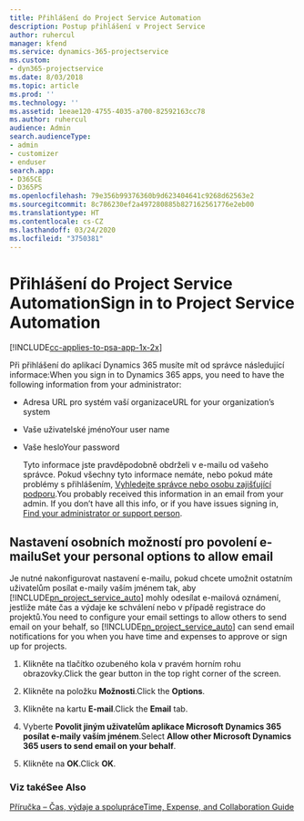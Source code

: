 ```yaml
---
title: Přihlášení do Project Service Automation
description: Postup přihlášení v Project Service
author: ruhercul
manager: kfend
ms.service: dynamics-365-projectservice
ms.custom:
- dyn365-projectservice
ms.date: 8/03/2018
ms.topic: article
ms.prod: ''
ms.technology: ''
ms.assetid: 1eeae120-4755-4035-a700-82592163cc78
ms.author: ruhercul
audience: Admin
search.audienceType:
- admin
- customizer
- enduser
search.app:
- D365CE
- D365PS
ms.openlocfilehash: 79e356b99376360b9d623404641c9268d62563e2
ms.sourcegitcommit: 8c786230ef2a497280885b827162561776e2eb00
ms.translationtype: HT
ms.contentlocale: cs-CZ
ms.lasthandoff: 03/24/2020
ms.locfileid: "3750381"
---
```

# <a name="sign-in-to-project-service-automation"></a><span data-ttu-id="b3962-103">Přihlášení do Project Service Automation</span><span class="sxs-lookup"><span data-stu-id="b3962-103">Sign in to Project Service Automation</span></span>

[!INCLUDE[cc-applies-to-psa-app-1x-2x](../includes/cc-applies-to-psa-app-1x-2x.md)]

<span data-ttu-id="b3962-104">Při přihlášení do aplikací Dynamics 365 musíte mít od správce následující informace:</span><span class="sxs-lookup"><span data-stu-id="b3962-104">When you sign in to Dynamics 365 apps, you need to have the following information from your administrator:</span></span>  
  
- <span data-ttu-id="b3962-105">Adresa URL pro systém vaší organizace</span><span class="sxs-lookup"><span data-stu-id="b3962-105">URL for your organization’s system</span></span>  
  
- <span data-ttu-id="b3962-106">Vaše uživatelské jméno</span><span class="sxs-lookup"><span data-stu-id="b3962-106">Your user name</span></span>  
  
- <span data-ttu-id="b3962-107">Vaše heslo</span><span class="sxs-lookup"><span data-stu-id="b3962-107">Your password</span></span>  
  
  <span data-ttu-id="b3962-108">Tyto informace jste pravděpodobně obdrželi v e-mailu od vašeho správce. Pokud všechny tyto informace nemáte, nebo pokud máte problémy s přihlášením, [Vyhledejte správce nebo osobu zajišťující podporu](../basics/find-administrator-support.md).</span><span class="sxs-lookup"><span data-stu-id="b3962-108">You probably received this information in an email from your admin. If you don’t have all this info, or if you have issues signing in, [Find your administrator or support person](../basics/find-administrator-support.md).</span></span>  
  
## <a name="set-your-personal-options-to-allow-email"></a><span data-ttu-id="b3962-109">Nastavení osobních možností pro povolení e-mailu</span><span class="sxs-lookup"><span data-stu-id="b3962-109">Set your personal options to allow email</span></span>  
 <span data-ttu-id="b3962-110">Je nutné nakonfigurovat nastavení e-mailu, pokud chcete umožnit ostatním uživatelům posílat e-maily vaším jménem tak, aby [!INCLUDE[pn_project_service_auto](../includes/pn-project-service-auto.md)] mohly odesílat e-mailová oznámení, jestliže máte čas a výdaje ke schválení nebo v případě registrace do projektů.</span><span class="sxs-lookup"><span data-stu-id="b3962-110">You need to configure your email settings to allow others to send email on your behalf, so [!INCLUDE[pn_project_service_auto](../includes/pn-project-service-auto.md)] can send email notifications for you when you have time and expenses to approve or sign up for projects.</span></span>  
  
1.  <span data-ttu-id="b3962-111">Klikněte na tlačítko ozubeného kola v pravém horním rohu obrazovky.</span><span class="sxs-lookup"><span data-stu-id="b3962-111">Click the gear button in the top right corner of the screen.</span></span>  
  
2.  <span data-ttu-id="b3962-112">Klikněte na položku **Možnosti**.</span><span class="sxs-lookup"><span data-stu-id="b3962-112">Click the **Options**.</span></span>  
  
3.  <span data-ttu-id="b3962-113">Klikněte na kartu **E-mail**.</span><span class="sxs-lookup"><span data-stu-id="b3962-113">Click the **Email** tab.</span></span>  
  
4.  <span data-ttu-id="b3962-114">Vyberte **Povolit jiným uživatelům aplikace Microsoft Dynamics 365 posílat e-maily vaším jménem**.</span><span class="sxs-lookup"><span data-stu-id="b3962-114">Select **Allow other Microsoft Dynamics 365 users to send email on your behalf**.</span></span>  
  
5.  <span data-ttu-id="b3962-115">Klikněte na **OK**.</span><span class="sxs-lookup"><span data-stu-id="b3962-115">Click **OK**.</span></span>  
  
### <a name="see-also"></a><span data-ttu-id="b3962-116">Viz také</span><span class="sxs-lookup"><span data-stu-id="b3962-116">See Also</span></span>  
 [<span data-ttu-id="b3962-117">Příručka – Čas, výdaje a spolupráce</span><span class="sxs-lookup"><span data-stu-id="b3962-117">Time, Expense, and Collaboration Guide</span></span>](../project-service/time-expense-collaboration-guide.md)

